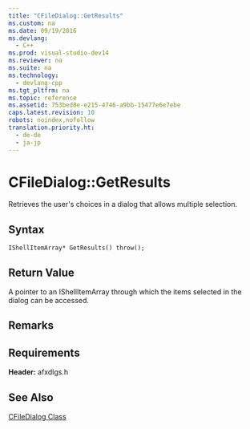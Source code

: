 ```yaml
---
title: "CFileDialog::GetResults"
ms.custom: na
ms.date: 09/19/2016
ms.devlang: 
  - C++
ms.prod: visual-studio-dev14
ms.reviewer: na
ms.suite: na
ms.technology: 
  - devlang-cpp
ms.tgt_pltfrm: na
ms.topic: reference
ms.assetid: 753bed8e-e215-4746-a9bb-15477e6e7ebe
caps.latest.revision: 10
robots: noindex,nofollow
translation.priority.ht: 
  - de-de
  - ja-jp
---
```

# CFileDialog::GetResults
Retrieves the user's choices in a dialog that allows multiple selection.  
  
## Syntax  
  
```  
IShellItemArray* GetResults() throw();  
```  
  
## Return Value  
 A pointer to an IShellItemArray through which the items selected in the dialog can be accessed.  
  
## Remarks  
  
## Requirements  
 **Header:** afxdlgs.h  
  
## See Also  
 [CFileDialog Class](../vs140/CFileDialog-Class.md)